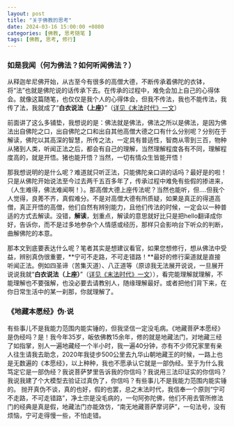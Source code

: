 ```yaml
---
layout: post
title: "关于佛教的思考"
date: 2024-03-16 15:00:00 +0800
categories: [佛教, 思考随笔 ]
tags: [佛教, 思考, 修行]
---
```


### 如是我闻（何为佛法？如何听闻佛法？）

从释迦牟尼佛开始，从古至今有很多的高僧大德，不断传承着佛陀的衣钵，将“法”也就是佛陀说的话传承下去。在传承的过程中，难免会加上自己的心得体会。就像这篇随笔，也仅仅是我个人的心得体会，但我不传法，我也不能传法，我传了法，我就成了“**白衣说法（上座）**”（[详见《末法时代》一文](https://xhnoob.github.io/%E4%BD%9B%E6%95%99/2024/03/17/%E6%9C%AB%E6%B3%95%E6%97%B6%E4%BB%A3.html#二宗教体系腐化)）

前面讲了这么多铺垫，我想说的是：佛法就是佛法，佛法之所以是佛法，是因为佛法出自佛陀之口，出自佛陀之口和出自其他高僧大德之口有什么分别呢？分别在于解读，佛陀以其高深的智慧，所传之法，一定具有普适性，智商从零到三百，物种从猪到人类，听闻正法之后，都会有自己的理解，当然理解程度各有不同，理解程度高的，就是开悟。猪也能开悟？当然，一切有情众生皆能开悟！

那我想说明的是什么呢？难道就只听正法，只能佛陀亲口讲的话吗？最好是的啦！只是从佛陀开始说法至今过去两千五百多年了，传承过程中难免有些假的掺进来，（人生难得，佛法难闻啊！）。那高僧大德上座传法呢？当然也能听，但....但我个人觉得，良莠不齐，真假难分。不是对高僧大德有所质疑，如果是真正的得道高僧，真正开悟的高僧，他们自然有辨别能力，且他们传法的时候，一定会以一种普适的方式去解读。没错，**解读**，划重点，解读的意思就好比只是把hello翻译成你好，告诉你，而不是过多地参杂个人情感或经历，那样只会影响台下听众的判断，曲解佛陀的本意。

那本文到底要表达什么呢？笔者其实是想建议看官，如果您想修行，想从佛法中受益，辨别真伪很重要，**宁可不走路，不可走错路！**最好的修行渠道就是直接听闻正法。例如四圣谛（苦集灭道）、八正道等（原谅我无法展开说说，一旦展开说说我就“**白衣说法（上座）**”（[详见《末法时代》一文](https://xhnoob.github.io/%E4%BD%9B%E6%95%99/2024/03/17/%E6%9C%AB%E6%B3%95%E6%97%B6%E4%BB%A3.html#二宗教体系腐化)）），看完能理解就理解，不能理解也不要强解，也没必要去请教别人，随缘理解最好。或者把他们背下来，在你日常生活中的某一刹那，你就理解了。



### 《地藏本愿经》伪·说


有些事儿不是我能力范围内能实锤的，但我坚信一定没毛病。《地藏菩萨本愿经》是伪经吗？是！我今年35岁，皈依佛教15余年，修的就是地藏法门，对地藏三经了如指掌，别人一遍地藏经一个半小时，我一遍40分钟，亦有不少师兄家里有亲人往生请我去助念，2020年我徒步500公里去九华山朝地藏王的时候，一路上也是无数遍的《本愿经》，以上种种，我也不愿承认它就是一部伪经。至于为什么我笃定它是一部伪经？我说菩萨梦里告诉我的你信吗？我说用三法印证实的你信吗？我说我建了个大模型去验证过真伪了，你信吗？有些事儿不是我能力范围内能实锤的。
抛开真伪不谈，真的也好，假的也罢，总之末法时代，我信奉一个原则“宁可不走路，不可走错路”，净土宗是没毛病的，一句阿弥陀佛，他们不用去管所修法门的经典是真是假，地藏法门亦能效仿，“南无地藏菩萨摩诃萨”，一句法号，没有烦恼，宁可走得慢一些，不怕走错。

